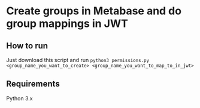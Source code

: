 # Create groups in Metabase and do group mappings in JWT

## How to run

Just download this script and run `python3 permissions.py <group_name_you_want_to_create> <group_name_you_want_to_map_to_in_jwt>`

## Requirements

Python 3.x
